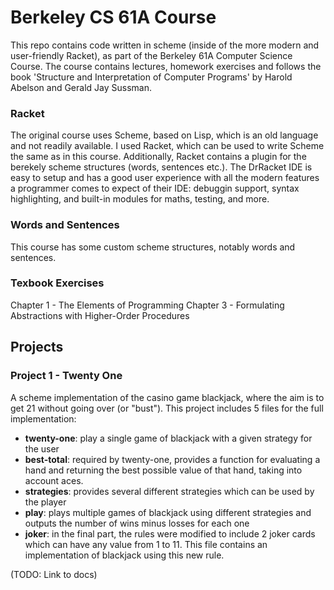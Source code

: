 # Berkeley CS 61A Course

This repo contains code written in scheme (inside of the more modern and user-friendly Racket), as part of the Berkeley 61A Computer Science Course. The course contains lectures, homework exercises and follows the book 'Structure and Interpretation of Computer Programs' by Harold Abelson and Gerald Jay Sussman. 
 
### Racket
The original course uses Scheme, based on Lisp, which is an old language and not readily available. I used Racket, which can be used to write Scheme the same as in this course. Additionally, Racket contains a plugin for the berekely scheme structures (words, sentences etc.). The DrRacket IDE is easy to setup and has a good user experience with all the modern features a programmer comes to expect of their IDE: debuggin support, syntax highlighting, and built-in modules for maths, testing, and more.

### Words and Sentences
This course has some custom scheme structures, notably words and sentences. 

### Texbook Exercises
Chapter 1 - The Elements of Programming
Chapter 3 - Formulating Abstractions with Higher-Order Procedures

## Projects

### Project 1 - Twenty One
A scheme implementation of the casino game blackjack, where the aim is to get 21 without going over (or "bust"). This project includes 5 files for the full implementation:
- **twenty-one**: play a single game of blackjack with a given strategy for the user
- **best-total**: required by twenty-one, provides a function for evaluating a hand and returning the best possible value of that hand, taking into account aces.
- **strategies**: provides several different strategies which can be used by the player
- **play**: plays multiple games of blackjack using different strategies and outputs the number of wins minus losses for each one
- **joker**: in the final part, the rules were modified to include 2 joker cards which can have any value from 1 to 11. This file contains an implementation of blackjack using this new rule.

(TODO: Link to docs)


